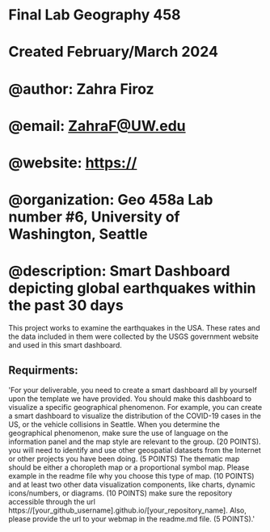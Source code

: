 # Final Lab Geography 458
# Created February/March 2024
# @author:          Zahra Firoz
# @email:           ZahraF@UW.edu
# @website:         [https://](https://zahrafiroz.github.io/lab567/index.html)
# @organization:    Geo 458a Lab number #6, University of Washington, Seattle
# @description:     Smart Dashboard depicting global earthquakes within the past 30 days

This project works to examine the earthquakes in the USA. These rates and the data included in them were collected by the USGS government website and used in this smart dashboard. 


## Requirments:
'For your deliverable, you need to create a smart dashboard all by yourself upon the template we have provided. You should make this dashboard to visualize a specific geographical phenomenon. For example, you can create a smart dashboard to visualize the distribution of the COVID-19 cases in the US, or the vehicle collisions in Seattle. When you determine the geographical phenomenon, make sure the use of language on the information panel and the map style are relevant to the group. (20 POINTS).
you will need to identify and use other geospatial datasets from the Internet or other projects you have been doing. (5 POINTS)
The thematic map should be either a choropleth map or a proportional symbol map. Please example in the readme file why you choose this type of map. (10 POINTS)
and at least two other data visualization components, like charts, dynamic icons/numbers, or diagrams. (10 POINTS)
make sure the repository accessible through the url https://[your_github_username].github.io/[your_repository_name]. Also, please provide the url to your webmap in the readme.md file. (5 POINTS).'
